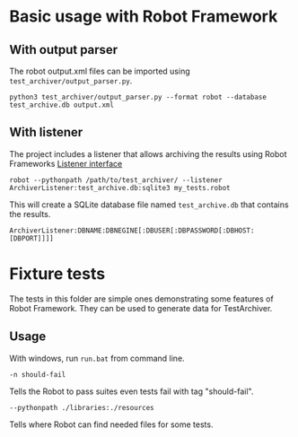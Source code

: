 # Basic usage with Robot Framework

## With output parser
The robot output.xml files can be imported using `test_archiver/output_parser.py`.

```
python3 test_archiver/output_parser.py --format robot --database test_archive.db output.xml
```

## With listener
The project includes a listener that allows archiving the results using Robot Frameworks [Listener interface](https://robotframework.org/robotframework/latest/RobotFrameworkUserGuide.html#listener-interface)
```
robot --pythonpath /path/to/test_archiver/ --listener ArchiverListener:test_archive.db:sqlite3 my_tests.robot
```
This will create a SQLite database file named `test_archive.db` that contains the results.

`ArchiverListener:DBNAME:DBNEGINE[:DBUSER[:DBPASSWORD[:DBHOST:[DBPORT]]]]`


# Fixture tests
The tests in this folder are simple ones demonstrating some features of Robot Framework. They can be used to generate data for TestArchiver.

## Usage
With windows, run `run.bat` from command line.
```
-n should-fail
```
Tells the Robot to pass suites even tests fail with tag "should-fail".
```
--pythonpath ./libraries:./resources
```
Tells where Robot can find needed files for some tests.


